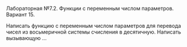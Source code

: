 Лабораторная №7.2. Функции с переменным числом параметров. Вариант 15.

Написать функцию с переменным числом параметров для перевода чисел из восьмеричной системы счисления в десятичную. Написать вызывающую ... 
